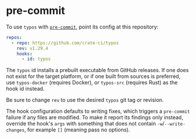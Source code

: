# pre-commit

To use `typos` with [`pre-commit`](https://pre-commit.com), point its
config at this repository:

```yaml
repos:
  - repo: https://github.com/crate-ci/typos
    rev: v1.29.4
    hooks:
      - id: typos
```

The `typos` id installs a prebuilt executable from GitHub releases. If
one does not exist for the target platform, or if one built from
sources is preferred, use `typos-docker` (requires Docker), or `typos-src`
(requires Rust) as the hook id instead.

Be sure to change `rev` to use the desired `typos` git tag or
revision.

The hook configuration defaults to writing fixes, which triggers a
`pre-commit` failure if any files are modified. To make it report its
findings only instead, override the hook's `args` with something that
does not contain `-w`/`--write-changes`, for example `[]` (meaning
pass no options).
